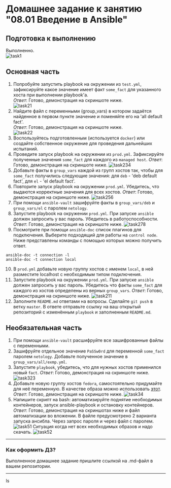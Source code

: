 # Домашнее задание к занятию "08.01 Введение в Ansible"

## Подготовка к выполнению  
Выполненно.  
![task1](images/main_task1.png)   

## Основная часть  
1. Попробуйте запустить playbook на окружении из `test.yml`, зафиксируйте какое значение имеет факт `some_fact` для указанного хоста при выполнении playbook'a.  
*Ответ*: Готово, демонстрация на скриншоте ниже.  
![task21](images/main_task2.1.png)    
2. Найдите файл с переменными (group_vars) в котором задаётся найденное в первом пункте значение и поменяйте его на 'all default fact'.  
*Ответ*: Готово, демонстрация на скриншоте ниже.  
![task22](images/main_task2.2.png)   
3. Воспользуйтесь подготовленным (используется `docker`) или создайте собственное окружение для проведения дальнейших испытаний.
4. Проведите запуск playbook на окружении из `prod.yml`. Зафиксируйте полученные значения `some_fact` для каждого из `managed host`.
*Ответ*: Готово, демонстрация на скриншоте ниже.
![task234](images/main_task2.3-4.png) 
5. Добавьте факты в `group_vars` каждой из групп хостов так, чтобы для `some_fact` получились следующие значения: для `deb` - 'deb default fact', для `el` - 'el default fact'.
6.  Повторите запуск playbook на окружении `prod.yml`. Убедитесь, что выдаются корректные значения для всех хостов.
*Ответ*: Готово, демонстрация на скриншоте ниже.
![task256](images/main_task2.5-6.png) 
7. При помощи `ansible-vault` зашифруйте факты в `group_vars/deb` и `group_vars/el` с паролем `netology`.
8. Запустите playbook на окружении `prod.yml`. При запуске `ansible` должен запросить у вас пароль. Убедитесь в работоспособности.
*Ответ*: Готово, демонстрация на скриншоте ниже.
![task278](images/main_task2.7-8.png) 
9. Посмотрите при помощи `ansible-doc` список плагинов для подключения. Выберите подходящий для работы на `control node`.
Ниже представлены команды с помощью которых можно получить ответ.
```
ansible-doc -t connection -l
ansible-doc -t connection local
```
10. В `prod.yml` добавьте новую группу хостов с именем  `local`, в ней разместите localhost с необходимым типом подключения.
11. Запустите playbook на окружении `prod.yml`. При запуске `ansible` должен запросить у вас пароль. Убедитесь что факты `some_fact` для каждого из хостов определены из верных `group_vars`.
*Ответ*: Готово, демонстрация на скриншоте ниже.
![task211](images/main_task2.11.png) 
12. Заполните `README.md` ответами на вопросы. Сделайте `git push` в ветку `master`. В ответе отправьте ссылку на ваш открытый репозиторий с изменённым `playbook` и заполненным `README.md`.

## Необязательная часть

1. При помощи `ansible-vault` расшифруйте все зашифрованные файлы с переменными.
2. Зашифруйте отдельное значение `PaSSw0rd` для переменной `some_fact` паролем `netology`. Добавьте полученное значение в `group_vars/all/exmp.yml`.
3. Запустите `playbook`, убедитесь, что для нужных хостов применился новый `fact`.
*Ответ*: Готово, демонстрация на скриншоте ниже.
![task323](images/main_task3.2-3.png) 
4. Добавьте новую группу хостов `fedora`, самостоятельно придумайте для неё переменную. В качестве образа можно использовать [этот](https://hub.docker.com/r/pycontribs/fedora).
*Ответ*: Готово, демонстрация на скриншоте ниже.
![task34](images/main_task3.4.png) 
5. Напишите скрипт на bash: автоматизируйте поднятие необходимых контейнеров, запуск ansible-playbook и остановку контейнеров.
*Ответ*: Готово, демонстрация на скриншотах ниже и файл автоматизации во вложении. В файле предусмотрено 2 варианта запуска ансибла. Через запрос пароля и через файл с паролем.
![task51](images/3_allImages.png)
Ситуация когда нет всех необходимых образов и надо скачать.
![task52](images/3_dnwldImages.png)  


---

### Как оформить ДЗ?

Выполненное домашнее задание пришлите ссылкой на .md-файл в вашем репозитории.

---
ls
